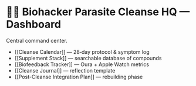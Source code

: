 # 🧠📓 Biohacker Parasite Cleanse HQ — Dashboard

Central command center.

- [[Cleanse Calendar]] — 28‑day protocol & symptom log  
- [[Supplement Stack]] — searchable database of compounds  
- [[Biofeedback Tracker]] — Oura + Apple Watch metrics  
- [[Cleanse Journal]] — reflection template  
- [[Post-Cleanse Integration Plan]] — rebuilding phase  
